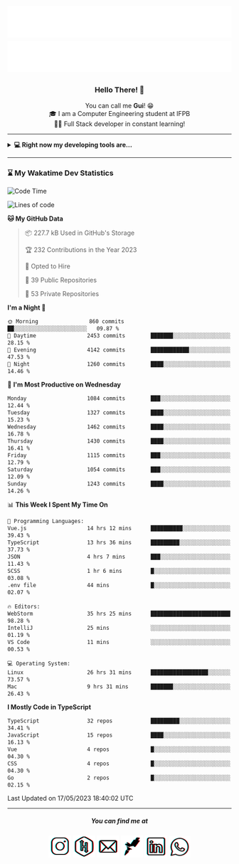 <h1 align="center">
  <img src="esdrasglitched-4light.svg#gh-light-mode-only" alt="Guilherme Esdras" />
  <img src="esdrasglitched-4dark.svg#gh-dark-mode-only" alt="Guilherme Esdras" />
</h1>

<h3 align='center'> Hello There! 👋 </h3>

<p align="center">
  You can call me <strong>Gui</strong>! 😁 <br/>
  🎓 I am a Computer Engineering student at IFPB <br/>
  👨‍💻 Full Stack developer in constant learning!
</p>

---

<details closed>
  <summary><strong>💻 Right now my developing tools are...</strong></summary>
    <br/>
    <img alt="JavaScript" src="https://img.shields.io/badge/javascript-%23323330.svg?style=for-the-badge&logo=javascript&logoColor=%23F7DF1E"/>
    <img alt="TypeScript" src="https://img.shields.io/badge/typescript-%23007ACC.svg?style=for-the-badge&logo=typescript&logoColor=white"/>
    <img alt="Java" src="https://img.shields.io/badge/java-%23ED8B00.svg?style=for-the-badge&logo=java&logoColor=white"/>
    <br/>
    <img alt="HTML5" src="https://img.shields.io/badge/html5-%23E34F26.svg?style=for-the-badge&logo=html5&logoColor=white"/>
    <img alt="CSS3" src="https://img.shields.io/badge/css3-%231572B6.svg?style=for-the-badge&logo=css3&logoColor=white"/>
    <br/>
    <img alt="React" src="https://img.shields.io/badge/react-%2320232a.svg?style=for-the-badge&logo=react&logoColor=%2361DAFB"/>
    <img alt="Redux" src="https://img.shields.io/badge/redux-%23593d88.svg?style=for-the-badge&logo=redux&logoColor=white"/>
    <br/>
    <img alt="Bootstrap" src="https://img.shields.io/badge/bootstrap-%23563D7C.svg?style=for-the-badge&logo=bootstrap&logoColor=white"/>
    <img alt="SASS" src="https://img.shields.io/badge/SASS-hotpink.svg?style=for-the-badge&logo=SASS&logoColor=white"/>
    <img alt="Webpack" src="https://img.shields.io/badge/webpack-%238DD6F9.svg?style=for-the-badge&logo=webpack&logoColor=black" />
    <br/>
    <img alt="Spring" src="https://img.shields.io/badge/spring-%236DB33F.svg?style=for-the-badge&logo=spring&logoColor=white"/>
    <br/>
    <img alt="Oracle" src ="https://img.shields.io/badge/oracle-%23F00000.svg?style=for-the-badge&logo=oracle&logoColor=white" />
    <img alt="MySQL" src="https://img.shields.io/badge/mysql-%2300f.svg?style=for-the-badge&logo=mysql&logoColor=white"/>
    <br/>
    <img alt="Figma" src="https://img.shields.io/badge/figma-%23F24E1E.svg?style=for-the-badge&logo=figma&logoColor=white"/>
    <img alt="Adobe Photoshop" src="https://img.shields.io/badge/adobephotoshop-%2331A8FF.svg?style=for-the-badge&logo=adobephotoshop&logoColor=white"/>
    <img alt="Adobe Illustrator" src="https://img.shields.io/badge/adobeillustrator-%23FF9A00.svg?style=for-the-badge&logo=adobeillustrator&logoColor=white"/>
    <br/>
    <img alt="Visual Studio Code" src="https://img.shields.io/badge/VisualStudioCode-0078d7.svg?style=for-the-badge&logo=visual-studio-code&logoColor=white"/>
    <img alt="IntelliJ IDEA" src="https://img.shields.io/badge/IntelliJIDEA-000000.svg?style=for-the-badge&logo=intellij-idea&logoColor=white"/>
    <img alt="Eclipse" src="https://img.shields.io/badge/Eclipse-2C2255?style=for-the-badge&logo=eclipse&logoColor=white"/>
    <br/>
    <img alt="Docker" src="https://img.shields.io/badge/docker-%230db7ed.svg?style=for-the-badge&logo=docker&logoColor=white"/>
    <img alt="Postman" src="https://img.shields.io/badge/Postman-FF6C37?style=for-the-badge&logo=postman&logoColor=red" />
</details>

---

<!-- <details closed>
  <summary><strong>⌛ Wakatime Stats</strong></summary>
    <br/>
    <img alt="Gui Esdras's Wakatime Stats this Week" src="https://github-readme-stats.vercel.app/api/wakatime?username=guilhermeesdras" />
</details> -->

### ⌛ My Wakatime Dev Statistics

<!--START_SECTION:waka-->
![Code Time](http://img.shields.io/badge/Code%20Time-1%2C676%20hrs%2014%20mins-blue)

![Lines of code](https://img.shields.io/badge/From%20Hello%20World%20I%27ve%20Written-10.3%20million%20lines%20of%20code-blue)

**🐱 My GitHub Data** 

> 📦 227.7 kB Used in GitHub's Storage 
 > 
> 🏆 232 Contributions in the Year 2023
 > 
> 💼 Opted to Hire
 > 
> 📜 39 Public Repositories 
 > 
> 🔑 53 Private Repositories 
 > 
**I'm a Night 🦉** 

```text
🌞 Morning                860 commits         ██░░░░░░░░░░░░░░░░░░░░░░░   09.87 % 
🌆 Daytime                2453 commits        ███████░░░░░░░░░░░░░░░░░░   28.15 % 
🌃 Evening                4142 commits        ████████████░░░░░░░░░░░░░   47.53 % 
🌙 Night                  1260 commits        ████░░░░░░░░░░░░░░░░░░░░░   14.46 % 
```
📅 **I'm Most Productive on Wednesday** 

```text
Monday                   1084 commits        ███░░░░░░░░░░░░░░░░░░░░░░   12.44 % 
Tuesday                  1327 commits        ████░░░░░░░░░░░░░░░░░░░░░   15.23 % 
Wednesday                1462 commits        ████░░░░░░░░░░░░░░░░░░░░░   16.78 % 
Thursday                 1430 commits        ████░░░░░░░░░░░░░░░░░░░░░   16.41 % 
Friday                   1115 commits        ███░░░░░░░░░░░░░░░░░░░░░░   12.79 % 
Saturday                 1054 commits        ███░░░░░░░░░░░░░░░░░░░░░░   12.09 % 
Sunday                   1243 commits        ████░░░░░░░░░░░░░░░░░░░░░   14.26 % 
```


📊 **This Week I Spent My Time On** 

```text
💬 Programming Languages: 
Vue.js                   14 hrs 12 mins      ██████████░░░░░░░░░░░░░░░   39.43 % 
TypeScript               13 hrs 36 mins      █████████░░░░░░░░░░░░░░░░   37.73 % 
JSON                     4 hrs 7 mins        ███░░░░░░░░░░░░░░░░░░░░░░   11.43 % 
SCSS                     1 hr 6 mins         █░░░░░░░░░░░░░░░░░░░░░░░░   03.08 % 
.env file                44 mins             █░░░░░░░░░░░░░░░░░░░░░░░░   02.07 % 

🔥 Editors: 
WebStorm                 35 hrs 25 mins      █████████████████████████   98.28 % 
IntelliJ                 25 mins             ░░░░░░░░░░░░░░░░░░░░░░░░░   01.19 % 
VS Code                  11 mins             ░░░░░░░░░░░░░░░░░░░░░░░░░   00.53 % 

💻 Operating System: 
Linux                    26 hrs 31 mins      ██████████████████░░░░░░░   73.57 % 
Mac                      9 hrs 31 mins       ███████░░░░░░░░░░░░░░░░░░   26.43 % 
```

**I Mostly Code in TypeScript** 

```text
TypeScript               32 repos            █████████░░░░░░░░░░░░░░░░   34.41 % 
JavaScript               15 repos            ████░░░░░░░░░░░░░░░░░░░░░   16.13 % 
Vue                      4 repos             █░░░░░░░░░░░░░░░░░░░░░░░░   04.30 % 
CSS                      4 repos             █░░░░░░░░░░░░░░░░░░░░░░░░   04.30 % 
Go                       2 repos             █░░░░░░░░░░░░░░░░░░░░░░░░   02.15 % 
```




 Last Updated on 17/05/2023 18:40:02 UTC
<!--END_SECTION:waka-->

---

<h5 align="center">You can find me at</h5>

<p align="center">
  <a href="http://instagram.com/guilherme_esdras"><img src="icons/ig-g.png"></a>
  <a href="https://www.hackerrank.com/guilherme_esdras"><img src="icons/hr-g.png"></a>
  <a href="mailto:guilherme.esdras@outlook.com"><img src="icons/em-g.png"></a>
  <a href="https://app.rocketseat.com.br/me/guilherme-esdras"><img src="icons/rs-g.png"></a>
  <a href="https://www.linkedin.com/in/guilherme-esdras/"><img src="icons/in-g.png"></a>
  <a href="https://api.whatsapp.com/send?phone=5583987425691&text=Ol%C3%A1!%20Vim%20do%20seu%20perfil%20no%20GitHub.%20%3A)"><img src="icons/wp-g.png" width="48"></a>
</p>
